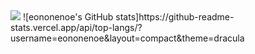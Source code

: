 <!--
**eononenoe/eononenoe** is a ✨ _special_ ✨ repository because its `README.md` (this file) appears on your GitHub profile.
-->
<img src="https://capsule-render.vercel.app/api?type=waving&color=auto&height=300&section=header&text=eononenoe%20&fontSize=90" />
![eononenoe's GitHub stats]https://github-readme-stats.vercel.app/api/top-langs/?username=eononenoe&layout=compact&theme=dracula
